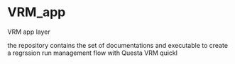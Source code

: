 # VRM_app
VRM app layer

the repository  contains the set of documentations and executable to create a regrssion run management flow with Questa VRM quickl
